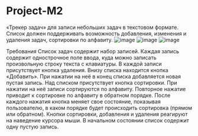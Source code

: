 # Project-M2
«Трекер задач» для записи небольших задач в текстовом формате. Список должен поддерживать возможность добавления, изменения и удаления задач, сортировки по алфавиту.
![image](https://user-images.githubusercontent.com/93816022/178787807-5cac815b-3d7f-4f70-9b71-d38d0e573b4c.png)
![image](https://user-images.githubusercontent.com/93816022/178787985-2aa26dcc-d280-4a5f-b726-797d5a6ec8af.png)
![image](https://user-images.githubusercontent.com/93816022/178788132-cf8b1563-2d50-4ebe-8c7f-9067327d7965.png)

Требования
Список задач содержит набор записей. 
Каждая запись содержит однострочное поле ввода, куда можно записать произвольную строку текста с клавиатуры. 
В каждой записи присутствует кнопка удаления.
Внизу списка находится кнопка «Добавить». При нажатии на неё в конец списка добавляется новая пустая запись.
Над списком присутствует кнопка сортировки. При нажатии на неё записи сортируются по алфавиту. Повторное нажатие приводит к сортировке по алфавиту в обратном порядке. После каждого нажатия кнопка меняет свое состояние, показывая пользователю, в каком порядке будет происходить сортировка (прямом или обратном).
Кнопки сортировки, добавления и удаления реагируют на наведение курсора мыши.
В начальном состоянии список содержит одну пустую запись.
